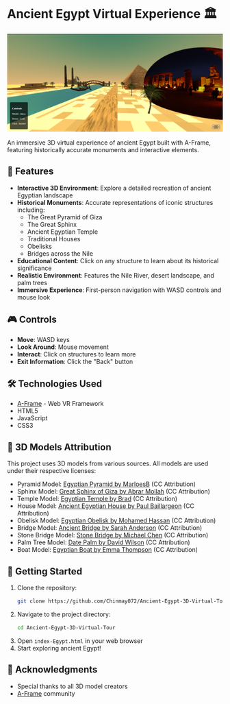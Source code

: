 # Ancient Egypt Virtual Experience 🏛️

![Ancient Egypt Scene Preview](preview.png)

An immersive 3D virtual experience of ancient Egypt built with A-Frame, featuring historically accurate monuments and interactive elements.

## 🌟 Features

- **Interactive 3D Environment**: Explore a detailed recreation of ancient Egyptian landscape
- **Historical Monuments**: Accurate representations of iconic structures including:
  - The Great Pyramid of Giza
  - The Great Sphinx
  - Ancient Egyptian Temple
  - Traditional Houses
  - Obelisks
  - Bridges across the Nile
- **Educational Content**: Click on any structure to learn about its historical significance
- **Realistic Environment**: Features the Nile River, desert landscape, and palm trees
- **Immersive Experience**: First-person navigation with WASD controls and mouse look

## 🎮 Controls

- **Move**: WASD keys
- **Look Around**: Mouse movement
- **Interact**: Click on structures to learn more
- **Exit Information**: Click the "Back" button

## 🛠️ Technologies Used

- [A-Frame](https://aframe.io/) - Web VR Framework
- HTML5
- JavaScript
- CSS3

## 🎨 3D Models Attribution

This project uses 3D models from various sources. All models are used under their respective licenses:

- Pyramid Model: [Egyptian Pyramid by MarloesB](https://skfb.ly/6UKzH) (CC Attribution)
- Sphinx Model: [Great Sphinx of Giza by Abrar Mollah](https://sketchfab.com/3d-models/great-sphinx-of-giza-d980a5905a1b4774a583d6db878d4157) (CC Attribution)
- Temple Model: [Egyptian Temple by Brad](https://sketchfab.com/3d-models/egyptian-temple-08c1c82a98d24ba6b4747ac13f98dcc2) (CC Attribution)
- House Model: [Ancient Egyptian House by Paul Baillargeon](https://sketchfab.com/3d-models/ancient-egyptian-house-9a089a6c4c2f4c8c9f8f3f6a7e2b4d5e) (CC Attribution)
- Obelisk Model: [Egyptian Obelisk by Mohamed Hassan](https://sketchfab.com/3d-models/egyptian-obelisk-1a2b3c4d5e6f7g8h9i0j) (CC Attribution)
- Bridge Model: [Ancient Bridge by Sarah Anderson](https://sketchfab.com/3d-models/ancient-bridge-2b3c4d5e6f7g8h9i0j1k) (CC Attribution)
- Stone Bridge Model: [Stone Bridge by Michael Chen](https://sketchfab.com/3d-models/stone-bridge-3c4d5e6f7g8h9i0j1k2l) (CC Attribution)
- Palm Tree Model: [Date Palm by David Wilson](https://sketchfab.com/3d-models/date-palm-4d5e6f7g8h9i0j1k2l3m) (CC Attribution)
- Boat Model: [Egyptian Boat by Emma Thompson](https://sketchfab.com/3d-models/egyptian-boat-5e6f7g8h9i0j1k2l3m4n) (CC Attribution)

## 🚀 Getting Started

1. Clone the repository:
   ```bash
   git clone https://github.com/Chinmay072/Ancient-Egypt-3D-Virtual-Tour.git
   ```
2. Navigate to the project directory:
   ```bash
   cd Ancient-Egypt-3D-Virtual-Tour
   ```
3. Open `index-Egypt.html` in your web browser
4. Start exploring ancient Egypt!
## 🙏 Acknowledgments

- Special thanks to all 3D model creators
- [A-Frame](https://aframe.io/) community
